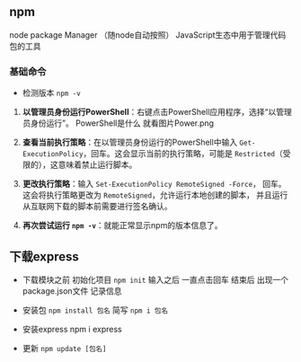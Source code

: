 ## npm
node package Manager （随node自动按照）
JavaScript生态中用于管理代码包的工具
<!-- 降低开发初步 避免重复造轮子 -->

### 基础命令
- 检测版本   `npm -v` 

<!-- 下载了node 还是报错 没权限 -->
1. **以管理员身份运行PowerShell**：右键点击PowerShell应用程序，选择“以管理员身份运行”。
PowerShell是什么 就看图片Power.png

2. **查看当前执行策略**：在以管理员身份运行的PowerShell中输入 `Get-ExecutionPolicy`，回车。这会显示当前的执行策略，可能是 `Restricted`（受限的），这意味着禁止运行脚本。

3. **更改执行策略**：输入 `Set-ExecutionPolicy RemoteSigned -Force`，
回车。这会将执行策略更改为 `RemoteSigned`，允许运行本地创建的脚本，
并且运行从互联网下载的脚本前需要进行签名确认。

4. **再次尝试运行 `npm -v`**：就能正常显示npm的版本信息了。

## 下载express 

- 下载模块之前 初始化项目  `npm init`
输入之后 一直点击回车 结束后 出现一个package.json文件 记录信息

- 安装包  `npm install 包名` 简写 `npm i 包名`

- 安装express 
npm i express 
<!-- 如果很慢 换个源 这个很好 
npm config set registry https://registry.npmmirror.com
将npm默认包下载源 切换淘宝镜像 加上国内用户下载npm包的速度
-->

<!-- 切回官方源
npm config set registry https://registry.npmjs.org -->

- 更新  `npm update [包名]`